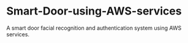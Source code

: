# Smart-Door-using-AWS-services
A smart door facial recognition and authentication system using AWS services.
